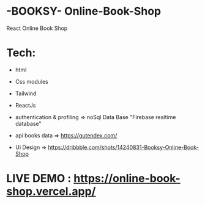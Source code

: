 #  -BOOKSY- Online-Book-Shop

React Online Book Shop 

# Tech:
- html 
- Css modules
- Tailwind
- ReactJs

- authentication & profiling => noSql Data Base "Firebase realtime database"
- api books data => https://gutendex.com/
- Ui Design => https://dribbble.com/shots/14240831-Booksy-Online-Book-Shop

# LIVE DEMO : https://online-book-shop.vercel.app/
